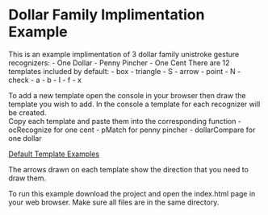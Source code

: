 

# Dollar Family Implimentation Example

This is an example implimentation of 3 dollar family unistroke gesture recognizers:
    - One Dollar
    - Penny Pincher
    - One Cent
There are 12 templates included by default:
    - box
    - triangle
    - S
    - arrow
    - point
    - N
    - check
    - a
    - b
    - I
    - f
    - x

To add a new template open the console in your browser then draw the template you wish to add.
In the console a template for each recognizer will be created.  
Copy each template and paste them into the corresponding function
    - ocRecognize for one cent
    - pMatch for penny pincher
    - dollarCompare for one dollar

[Default Template Examples](./templateDirections.jpg)

The arrows drawn on each template show the direction that you need to draw them.

To run this example download the project and open the index.html page in your web browser.
Make sure all files are in the same directory.